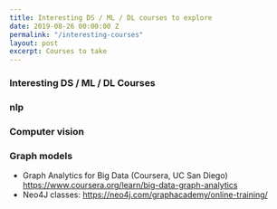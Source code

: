 ```yaml
---
title: Interesting DS / ML / DL courses to explore
date: 2019-08-26 00:00:00 Z
permalink: "/interesting-courses"
layout: post
excerpt: Courses to take
---
```

### Interesting DS / ML / DL Courses

### nlp


### Computer vision


### Graph models
* Graph Analytics for Big Data (Coursera, UC San Diego) <https://www.coursera.org/learn/big-data-graph-analytics>
* Neo4J classes: <https://neo4j.com/graphacademy/online-training/>
